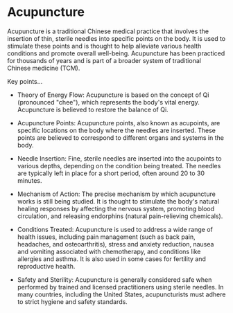 # Acupuncture

Acupuncture is a traditional Chinese medical practice that involves the insertion of thin, sterile needles into specific points on the body. It is used to stimulate these points and is thought to help alleviate various health conditions and promote overall well-being. Acupuncture has been practiced for thousands of years and is part of a broader system of traditional Chinese medicine (TCM).

Key points…

* Theory of Energy Flow: Acupuncture is based on the concept of Qi (pronounced "chee"), which represents the body's vital energy. Acupuncture is believed to restore the balance of Qi.

* Acupuncture Points: Acupuncture points, also known as acupoints, are specific locations on the body where the needles are inserted. These points are believed to correspond to different organs and systems in the body.

* Needle Insertion: Fine, sterile needles are inserted into the acupoints to various depths, depending on the condition being treated. The needles are typically left in place for a short period, often around 20 to 30 minutes.

* Mechanism of Action: The precise mechanism by which acupuncture works is still being studied. It is thought to stimulate the body's natural healing responses by affecting the nervous system, promoting blood circulation, and releasing endorphins (natural pain-relieving chemicals).

* Conditions Treated: Acupuncture is used to address a wide range of health issues, including pain management (such as back pain, headaches, and osteoarthritis), stress and anxiety reduction, nausea and vomiting associated with chemotherapy, and conditions like allergies and asthma. It is also used in some cases for fertility and reproductive health.

* Safety and Sterility: Acupuncture is generally considered safe when performed by trained and licensed practitioners using sterile needles. In many countries, including the United States, acupuncturists must adhere to strict hygiene and safety standards.
